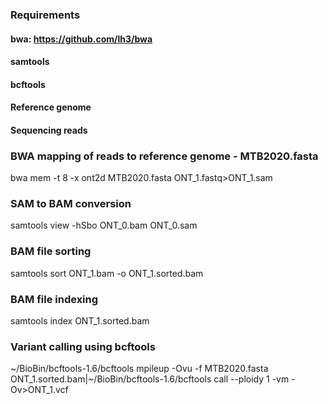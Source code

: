 ### Requirements
#### bwa: https://github.com/lh3/bwa
#### samtools
#### bcftools

#### Reference genome

#### Sequencing reads

### BWA mapping of reads to reference genome - MTB2020.fasta
bwa mem -t 8 -x ont2d MTB2020.fasta ONT_1.fastq>ONT_1.sam

### SAM to BAM conversion
samtools view -hSbo ONT_0.bam ONT_0.sam

### BAM file sorting
samtools sort ONT_1.bam -o ONT_1.sorted.bam

### BAM file indexing
samtools index ONT_1.sorted.bam

### Variant calling using bcftools
~/BioBin/bcftools-1.6/bcftools mpileup -Ovu  -f MTB2020.fasta ONT_1.sorted.bam|~/BioBin/bcftools-1.6/bcftools call --ploidy 1 -vm -Ov>ONT_1.vcf
